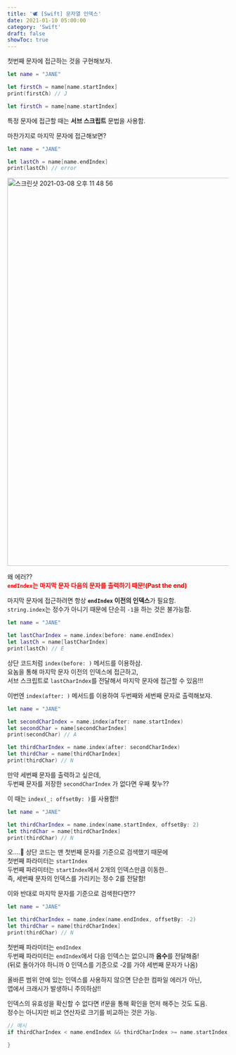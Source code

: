 ```yaml
---
title: '🕊 [Swift] 문자열 인덱스'
date: 2021-01-10 05:00:00
category: 'Swift'
draft: false
showToc: true
---
```


첫번째 문자에 접근하는 것을 구현해보자.

```swift
let name = "JANE"

let firstCh = name[name.startIndex]
print(firstCh) // J
```

```swift
let firstCh = name[name.startIndex]
```

특정 문자에 접근할 때는 **서브 스크립트** 문법을 사용함.

마찬가지로 마지막 문자에 접근해보면?

```swift
let name = "JANE"

let lastCh = name[name.endIndex]
print(lastCh) // error
```

<img width="881" alt="스크린샷 2021-03-08 오후 11 48 56" src="https://user-images.githubusercontent.com/55340876/110337072-dac17e00-8068-11eb-9e60-f5a23d33ff1f.png">

왜 에러??  
<span style="color: red;">**`endIndex`는 마지막 문자 다음의 문자를 출력하기 때문!(Past the end)**</span>

마지막 문자에 접근하려면 항상 **`endIndex` 이전의 인덱스**가 필요함.  
`string.index`는 정수가 아니기 때문에 단순히 `-1`을 하는 것은 불가능함.

```swift
let name = "JANE"

let lastCharIndex = name.index(before: name.endIndex)
let lastCh = name[lastCharIndex]
print(lastCh) // E
```

상단 코드처럼 `index(before: )` 메서드를 이용하삼.  
요놈을 통해 마지막 문자 이전의 인덱스에 접근하고,  
서브 스크립트로 `lastCharIndex`를 전달해서 마지막 문자에 접근할 수 있음!!!

이번엔 `index(after: )` 메서드를 이용하여 두번째와 세번째 문자로 출력해보쟈.

```swift
let name = "JANE"

let secondCharIndex = name.index(after: name.startIndex)
let secondChar = name[secondCharIndex]
print(secondChar) // A

let thirdCharIndex = name.index(after: secondCharIndex)
let thirdChar = name[thirdCharIndex]
print(thirdChar) // N
```

만약 세번째 문자를 출력하고 싶은데,  
두번째 문자를 저장한 `secondCharIndex` 가 없다면 우째 찾누??

이 때는 `index(_: offsetBy: )`를 사용함!!

```swift
let name = "JANE"

let thirdCharIndex = name.index(name.startIndex, offsetBy: 2)
let thirdChar = name[thirdCharIndex]
print(thirdChar) // N
```

오....🤭
상단 코드는 맨 첫번째 문자를 기준으로 검색했기 때문에  
첫번째 파라미터는 `startIndex`  
두번째 파라미터는 `startIndex`에서 2개의 인덱스만큼 이동한..  
즉, 세번째 문자의 인덱스를 가리키는 정수 2를 전달함!

이와 반대로 마지막 문자를 기준으로 검색한다면??

```swift
let name = "JANE"

let thirdCharIndex = name.index(name.endIndex, offsetBy: -2)
let thirdChar = name[thirdCharIndex]
print(thirdChar) // N
```

첫번째 파라미터는 `endIndex`  
두번째 파라미터는 `endIndex`에서 다음 인덱스는 없으니까 **음수**를 전달해줌!  
(뒤로 돌아가야 하니까 0 인덱스를 기준으로 -2를 가야 세번째 문자가 나옴)

올바른 범위 안에 있는 인덱스를 사용하지 않으면 단순한 컴파일 에러가 아닌,  
앱에서 크래시가 발생하니 주의하삼!!

인덱스의 유효성을 확신할 수 없다면 if문을 통해 확인을 먼저 해주는 것도 됴음.  
정수는 아니지만 비교 연산자로 크기를 비교하는 것은 가능.

```swift
// 예시
if thirdCharIndex < name.endIndex && thirdCharIndex >= name.startIndex {

}
```
